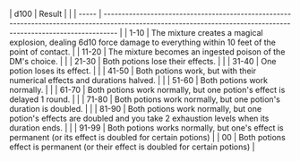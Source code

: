 | d100  | Result                                                                                                                                                           |     |
| ----- | ---------------------------------------------------------------------------------------------------------------------------------------------------------------- |
| 1-10 | The mixture creates a magical explosion, dealing 6d10 force damage to everything within 10 feet of the point of contact.                                          |
| 11-20 | The mixture becomes an ingested poison of the DM's choice.                                                                                                       |     |
| 21-30 | Both potions lose their effects.                                                                                                                                 |     |
| 31-40 | One potion loses its effect.                                                                                                                                     |     |
| 41-50 | Both potions work, but with their numerical effects and durations halved.                                                                                        |     |
| 51-60 | Both potions work normally.                                                                                                                                      |     |
| 61-70 | Both potions work normally, but one potion's effect is delayed 1 round.                                                                                       |     |
| 71-80 | Both potions work normally, but one potion's duration is doubled.                                                                                                |     |
| 81-90 | Both potions work normally, but one potion's effects are doubled and you take 2 exhaustion levels when its duration ends.                                                                                    |     |
| 91-99 | Both potions works normally, but one's effect is permanent (or its effect is doubled for certain potions)   |
| 00    | Both potions effect is permanent (or their effect is doubled for certain potions)    |
